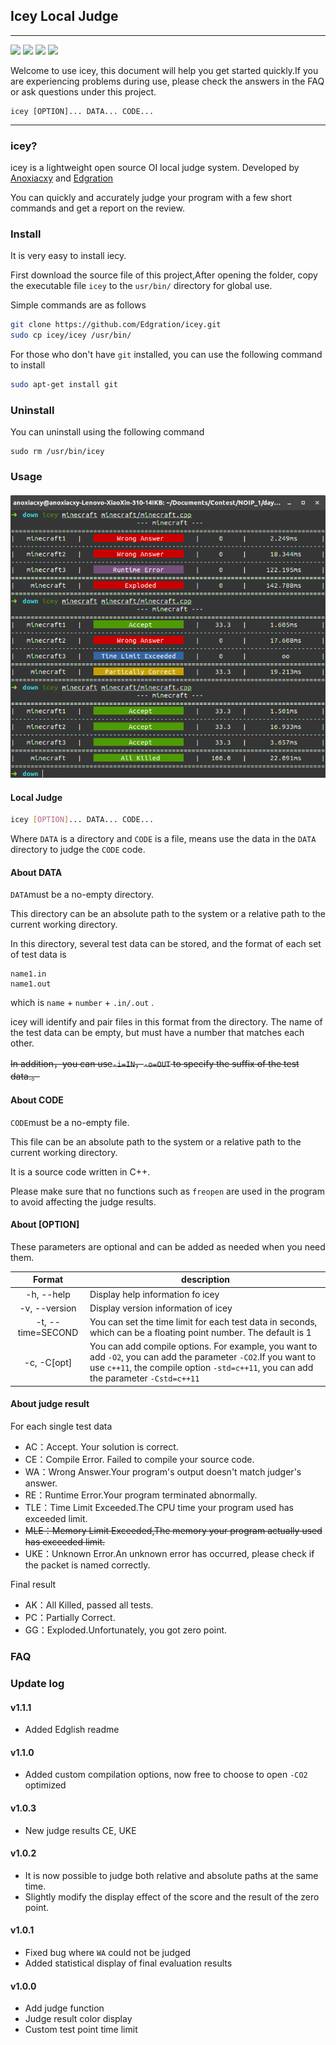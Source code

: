 ## Icey Local Judge

------

![](https://img.shields.io/badge/build-passing-brightgreen.svg?longCache=true&style=flat-square) ![](https://img.shields.io/badge/size-<1MB-00BFFF.svg?longCache=true&style=flat-square) ![](https://img.shields.io/badge/icey-%20v1.1.1-blue.svg?longCache=true&style=flat-square) ![](https://img.shields.io/badge/price-$0-C0C0C0.svg?longCache=true&style=flat-square)

Welcome to use icey, this document will help you get started quickly.If you are experiencing problems during use, please check the answers in the FAQ or ask questions under this project.

```
icey [OPTION]... DATA... CODE...
```

------

### icey?

icey is a lightweight open source OI local judge system. Developed by [Anoxiacxy](https://anoxiacxy.github.io) and [Edgration](http://edgration.com/)

You can quickly and accurately judge your program with a few short commands and get a report on the review.

### Install

It is very easy to install iecy.

First download the source file of this project,After opening the folder, copy the executable file ```icey``` to the  `usr/bin/` directory for global use.

Simple commands are as follows

```bash
git clone https://github.com/Edgration/icey.git
sudo cp icey/icey /usr/bin/
```

For those who don't have ```git``` installed, you can use the following command to install

```bash
sudo apt-get install git
```

### Uninstall

You can uninstall using the following command

```
sudo rm /usr/bin/icey
```

### Usage

#### ![](images/Screenshot-from-2018-09-23-23-41-56.png)

#### Local Judge

```bash
icey [OPTION]... DATA... CODE...
```

Where ```DATA``` is a directory and ```CODE``` is a file, means use the data in the ```DATA``` directory to judge the ```CODE``` code.

#### About DATA

`DATA`must be a no-empty directory.

This directory can be an absolute path to the system or a relative path to the current working directory.

In this directory, several test data can be stored, and the format of each set of test data is

```
name1.in
name1.out
```

which is `name` + `number` + `.in/.out` .

icey will identify and pair files in this format from the directory. The name of the test data can be empty, but must have a number that matches each other.

~~In addition，you can use`-i=IN`，`-o=OUT` to specify the suffix of the test data.。~~

#### About CODE

`CODE`must be a no-empty file.

This file can be an absolute path to the system or a relative path to the current working directory.

It is a source code written in C++.

Please make sure that no functions such as `freopen` are used in the program to avoid affecting the judge results.

#### About [OPTION]

These parameters are optional and can be added as needed when you need them.

|      Format       | description                                                  |
| :---------------: | ------------------------------------------------------------ |
|    -h, --help     | Display help information fo icey                             |
|   -v, --version   | Display version information of icey                          |
| -t, --time=SECOND | You can set the time limit for each test data in seconds, which can be a floating point number. The default is 1 |
|    -c, -C[opt]    | You can add compile options. For example, you want to add `-O2`, you can add the parameter `-CO2`.If you want to use `c++11`, the compile option `-std=c++11`, you can add the parameter `-Cstd=c++11` |

#### About judge result

For each single test data

- AC：Accept. Your solution is correct.
- CE：Compile Error. Failed to compile your source code. 
- WA：Wrong Answer.Your program's output doesn't match judger's answer.
- RE：Runtime Error.Your program terminated abnormally. 
- TLE：Time Limit Exceeded.The CPU time your program used has exceeded limit.
- ~~MLE：Memory Limit Exceeded,The memory your program actually used has exceeded limit.~~
- UKE：Unknown Error.An unknown error has occurred, please check if the packet is named correctly.

Final result

- AK：All Killed, passed all tests.
- PC：Partially Correct.
- GG：Exploded.Unfortunately, you got zero point.

### FAQ



### Update log

#### v1.1.1

- Added Edglish readme

#### v1.1.0

- Added custom compilation options, now free to choose to open `-CO2` optimized

#### v1.0.3

- New judge results CE, UKE

#### v1.0.2

- It is now possible to judge both relative and absolute paths at the same time.
- Slightly modify the display effect of the score and the result of the zero point.

#### v1.0.1

- Fixed bug where `WA` could not be judged
- Added statistical display of final evaluation results

#### v1.0.0

- Add judge function
- Judge result color display
- Custom test point time limit








